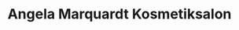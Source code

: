 ---
title: "Angela Marquardt Kosmetiksalon"
url: /halle-saale/angela-marquardt-kosmetiksalon/
shop: Kosmetik
---